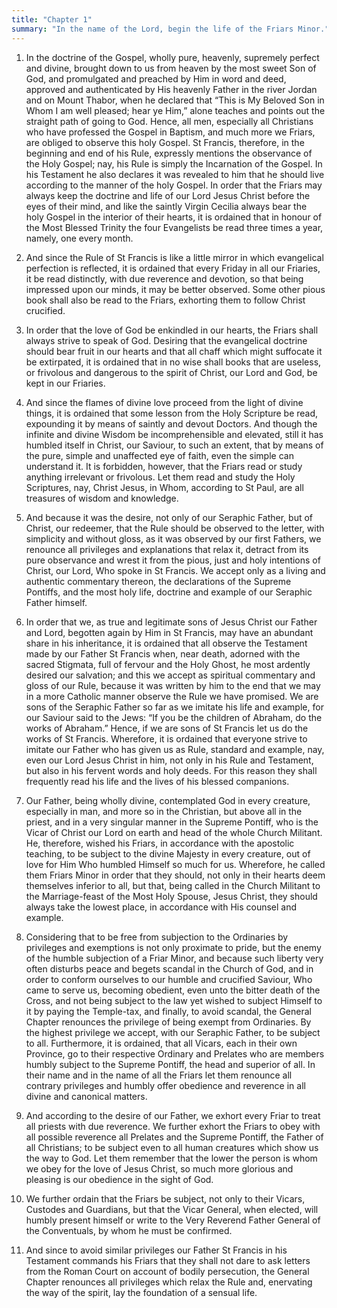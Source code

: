 ```yaml
---
title: "Chapter 1"
summary: "In the name of the Lord, begin the life of the Friars Minor."
---
```


1. In the doctrine of the Gospel, wholly pure, heavenly, supremely perfect and divine, brought down to us from heaven by the most sweet Son of God, and promulgated and preached by Him in word and deed, approved and authenticated by His heavenly Father in the river Jordan and on Mount Thabor, when he declared that “This is My Beloved Son in Whom I am well pleased; hear ye Him,” alone teaches and points out the straight path of going to God. Hence, all men, especially all Christians who have professed the Gospel in Baptism, and much more we Friars, are obliged to observe this holy Gospel. St Francis, therefore, in the beginning and end of his Rule, expressly mentions the observance of the Holy Gospel; nay, his Rule is simply the Incarnation of the Gospel. In his Testament he also declares it was revealed to him that he should live according to the manner of the holy Gospel. In order that the Friars may always keep the doctrine and life of our Lord Jesus Christ before the eyes of their mind, and like the saintly Virgin Cecilia always bear the holy Gospel in the interior of their hearts, it is ordained that in honour of the Most Blessed Trinity the four Evangelists be read three times a year, namely, one every month.

2. And since the Rule of St Francis is like a little mirror in which evangelical perfection is reflected, it is ordained that every Friday in all our Friaries, it be read distinctly, with due reverence and devotion, so that being impressed upon our minds, it may be better observed. Some other pious book shall also be read to the Friars, exhorting them to follow Christ crucified.

3. In order that the love of God be enkindled in our hearts, the Friars shall always strive to speak of God. Desiring that the evangelical doctrine should bear fruit in our hearts and that all chaff which might suffocate it be extirpated, it is ordained that in no wise shall books that are useless, or frivolous and dangerous to the spirit of Christ, our Lord and God, be kept in our Friaries.

4. And since the flames of divine love proceed from the light of divine things, it is ordained that some lesson from the Holy Scripture be read, expounding it by means of saintly and devout Doctors. And though the infinite and divine Wisdom be incomprehensible and elevated, still it has humbled itself in Christ, our Saviour, to such an extent, that by means of the pure, simple and unaffected eye of faith, even the simple can understand it. It is forbidden, however, that the Friars read or study anything irrelevant or frivolous. Let them read and study the Holy Scriptures, nay, Christ Jesus, in Whom, according to St Paul, are all treasures of wisdom and knowledge.

5. And because it was the desire, not only of our Seraphic Father, but of Christ, our redeemer, that the Rule should be observed to the letter, with simplicity and without gloss, as it was observed by our first Fathers, we renounce all privileges and explanations that relax it, detract from its pure observance and wrest it from the pious, just and holy intentions of Christ, our Lord, Who spoke in St Francis. We accept only as a living and authentic commentary thereon, the declarations of the Supreme Pontiffs, and the most holy life, doctrine and example of our Seraphic Father himself.

6. In order that we, as true and legitimate sons of Jesus Christ our Father and Lord, begotten again by Him in St Francis, may have an abundant share in his inheritance, it is ordained that all observe the Testament made by our Father St Francis when, near death, adorned with the sacred Stigmata, full of fervour and the Holy Ghost, he most ardently desired our salvation; and this we accept as spiritual commentary and gloss of our Rule, because it was written by him to the end that we may in a more Catholic manner observe the Rule we have promised. We are sons of the Seraphic Father so far as we imitate his life and example, for our Saviour said to the Jews: “If you be the children of Abraham, do the works of Abraham.” Hence, if we are sons of St Francis let us do the works of St Francis. Wherefore, it is ordained that everyone strive to imitate our Father who has given us as Rule, standard and example, nay, even our Lord Jesus Christ in him, not only in his Rule and Testament, but also in his fervent words and holy deeds. For this reason they shall frequently read his life and the lives of his blessed companions.

7. Our Father, being wholly divine, contemplated God in every creature, especially in man, and more so in the Christian, but above all in the priest, and in a very singular manner in the Supreme Pontiff, who is the Vicar of Christ our Lord on earth and head of the whole Church Militant. He, therefore, wished his Friars, in accordance with the apostolic teaching, to be subject to the divine Majesty in every creature, out of love for Him Who humbled Himself so much for us. Wherefore, he called them Friars Minor in order that they should, not only in their hearts deem themselves inferior to all, but that, being called in the Church Militant to the Marriage-feast of the Most Holy Spouse, Jesus Christ, they should always take the lowest place, in accordance with His counsel and example.

8. Considering that to be free from subjection to the Ordinaries by privileges and exemptions is not only proximate to pride, but the enemy of the humble subjection of a Friar Minor, and because such liberty very often disturbs peace and begets scandal in the Church of God, and in order to conform ourselves to our humble and crucified Saviour, Who came to serve us, becoming obedient, even unto the bitter death of the Cross, and not being subject to the law yet wished to subject Himself to it by paying the Temple-tax, and finally, to avoid scandal, the General Chapter renounces the privilege of being exempt from Ordinaries. By the highest privilege we accept, with our Seraphic Father, to be subject to all. Furthermore, it is ordained, that all Vicars, each in their own Province, go to their respective Ordinary and Prelates who are members humbly subject to the Supreme Pontiff, the head and superior of all. In their name and in the name of all the Friars let them renounce all contrary privileges and humbly offer obedience and reverence in all divine and canonical matters.

9. And according to the desire of our Father, we exhort every Friar to treat all priests with due reverence. We further exhort the Friars to obey with all possible reverence all Prelates and the Supreme Pontiff, the Father of all Christians; to be subject even to all human creatures which show us the way to God. Let them remember that the lower the person is whom we obey for the love of Jesus Christ, so much more glorious and pleasing is our obedience in the sight of God.

10. We further ordain that the Friars be subject, not only to their Vicars, Custodes and Guardians, but that the Vicar General, when elected, will humbly present himself or write to the Very Reverend Father General of the Conventuals, by whom he must be confirmed.

11. And since to avoid similar privileges our Father St Francis in his Testament commands his Friars that they shall not dare to ask letters from the Roman Court on account of bodily persecution, the General Chapter renounces all privileges which relax the Rule and, enervating the way of the spirit, lay the foundation of a sensual life.

